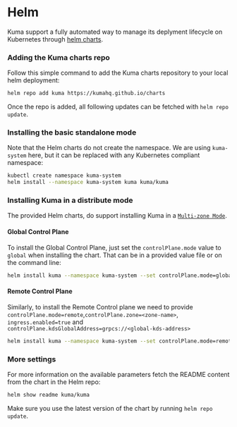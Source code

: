 # Helm

Kuma support a fully automated way to manage its deplyment lifecycle on Kubernetes through [helm charts](https://kumahq.github.io/charts).

### Adding the Kuma charts repo

Follow this simple command to add the Kuma charts repository to your local helm deployment:

```bash
helm repo add kuma https://kumahq.github.io/charts
```

Once the repo is added, all following updates can be fetched with `helm repo update`.

### Installing the basic standalone mode

Note that the Helm charts do not create the namespace. We are using `kuma-system` here, but it can be replaced with any Kubernetes compliant namespace: 

```bash
kubectl create namespace kuma-system
helm install --namespace kuma-system kuma kuma/kuma
```

### Installing Kuma in a distribute mode

The provided Helm charts, do support installing Kuma in a [`Multi-zone Mode`](../documentation/deployments/#multi-zone-mode).

#### Global Control Plane
To install the Global Control Plane, just set the `controlPlane.mode` value to `global` when installing the chart. That can be in a provided value file or on the command line:
```bash
helm install kuma --namespace kuma-system --set controlPlane.mode=global kuma/kuma
```

#### Remote Control Plane
Similarly, to install the Remote Control plane we need to provide `controlPlane.mode=remote`,`controlPlane.zone=<zone-name>`, `ingress.enabled=true` and `controlPlane.kdsGlobalAddress=grpcs://<global-kds-address>`

```bash
helm install kuma --namespace kuma-system --set controlPlane.mode=remote,controlPlane.zone=zone-1,ingress.enabled=true,controlPlane.kdsGlobalAddress=grpcs://10.0.0.1:5685  kuma/kuma
```

### More settings
For more information on the available parameters fetch the README content from the chart in the Helm repo:

```bash
helm show readme kuma/kuma
```

Make sure you use the latest version of the chart by running `helm repo update`.
